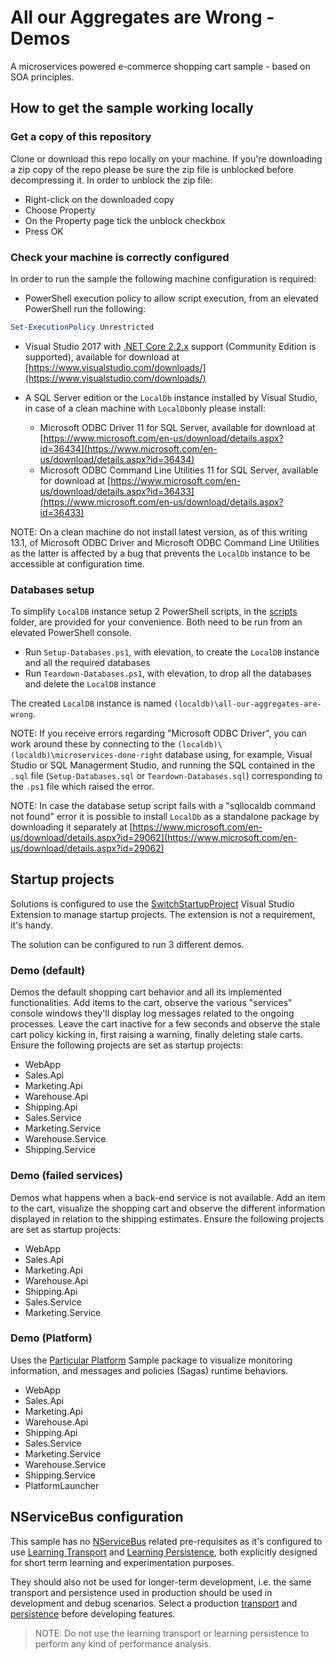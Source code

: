 # All our Aggregates are Wrong - Demos

A microservices powered e-commerce shopping cart sample - based on SOA principles.

## How to get the sample working locally

### Get a copy of this repository

Clone or download this repo locally on your machine. If you're downloading a zip copy of the repo please be sure the zip file is unblocked before decompressing it. In order to unblock the zip file:

- Right-click on the downloaded copy
- Choose Property
- On the Property page tick the unblock checkbox
- Press OK

### Check your machine is correctly configured

In order to run the sample the following machine configuration is required:

- PowerShell execution policy to allow script execution, from an elevated PowerShell run the following:

```powershell
Set-ExecutionPolicy Unrestricted
```

- Visual Studio 2017 with [.NET Core 2.2.x](https://www.microsoft.com/net/download/dotnet-core/2.2) support (Community Edition is supported), available for download at [https://www.visualstudio.com/downloads/](https://www.visualstudio.com/downloads/)

- A SQL Server edition or the `LocalDb` instance installed by Visual Studio, in case of a clean machine with `LocalDb`only please install:
  - Microsoft ODBC Driver 11 for SQL Server, available for download at [https://www.microsoft.com/en-us/download/details.aspx?id=36434](https://www.microsoft.com/en-us/download/details.aspx?id=36434)
  - Microsoft ODBC Command Line Utilities 11 for SQL Server, available for download at [https://www.microsoft.com/en-us/download/details.aspx?id=36433](https://www.microsoft.com/en-us/download/details.aspx?id=36433)

NOTE: On a clean machine do not install latest version, as of this writing 13.1, of Microsoft ODBC Driver and Microsoft ODBC Command Line Utilities as the latter is affected by a bug that prevents the `LocalDb` instance to be accessible at configuration time.

### Databases setup

To simplify `LocalDB` instance setup 2 PowerShell scripts, in the [scripts](scripts) folder, are provided for your convenience. Both need to be run from an elevated PowerShell console.

- Run `Setup-Databases.ps1`, with elevation, to create the `LocalDB` instance and all the required databases
- Run `Teardown-Databases.ps1`, with elevation, to drop all the databases and delete the `LocalDB` instance

The created `LocalDB` instance is named `(localdb)\all-our-aggregates-are-wrong`.

NOTE: If you receive errors regarding "Microsoft ODBC Driver", you can work around these by connecting to the `(localdb)\(localdb)\microservices-done-right` database using, for example, Visual Studio or SQL Managerment Studio, and running the SQL contained in the `.sql` file (`Setup-Databases.sql` or `Teardown-Databases.sql`) corresponding to the `.ps1` file which raised the error.

NOTE: In case the database setup script fails with a "sqllocaldb command not found" error it is possible to install `LocalDb` as a standalone package by downloading it separately at [https://www.microsoft.com/en-us/download/details.aspx?id=29062](https://www.microsoft.com/en-us/download/details.aspx?id=29062)

## Startup projects

Solutions is configured to use the [SwitchStartupProject](https://marketplace.visualstudio.com/items?itemName=vs-publisher-141975.SwitchStartupProject) Visual Studio Extension to manage startup projects. The extension is not a requirement, it's handy.

The solution can be configured to run 3 different demos.

### Demo (default)

Demos the default shopping cart behavior and all its implemented functionalities. Add items to the cart, observe the various "services" console windows they'll display log messages related to the ongoing processes. Leave the cart inactive for a few seconds and observe the stale cart policy kicking in, first raising a warning, finally deleting stale carts. Ensure the following projects are set as startup projects:

- WebApp
- Sales.Api
- Marketing.Api
- Warehouse.Api
- Shipping.Api
- Sales.Service
- Marketing.Service
- Warehouse.Service
- Shipping.Service

### Demo (failed services)

Demos what happens when a back-end service is not available. Add an item to the cart, visualize the shopping cart and observe the different information displayed in relation to the shipping estimates. Ensure the following projects are set as startup projects:

- WebApp
- Sales.Api
- Marketing.Api
- Warehouse.Api
- Shipping.Api
- Sales.Service
- Marketing.Service

### Demo (Platform)

Uses the [Particular Platform](https://particular.net/service-platform) Sample package to visualize monitoring information, and messages and policies (Sagas) runtime behaviors.

- WebApp
- Sales.Api
- Marketing.Api
- Warehouse.Api
- Shipping.Api
- Sales.Service
- Marketing.Service
- Warehouse.Service
- Shipping.Service
- PlatformLauncher

## NServiceBus configuration

This sample has no [NServiceBus](https://particular.net/nservicebus) related pre-requisites as it's configured to use [Learning Transport](https://docs.particular.net/nservicebus/learning-transport/) and [Learning Persistence](https://docs.particular.net/nservicebus/learning-persistence/), both explicitly designed for short term learning and experimentation purposes.

They should also not be used for longer-term development, i.e. the same transport and persistence used in production should be used in development and debug scenarios. Select a production [transport](https://docs.particular.net/transports/) and [persistence](https://docs.particular.net/persistence/) before developing features. 

> NOTE: Do not use the learning transport or learning persistence to perform any kind of performance analysis.
